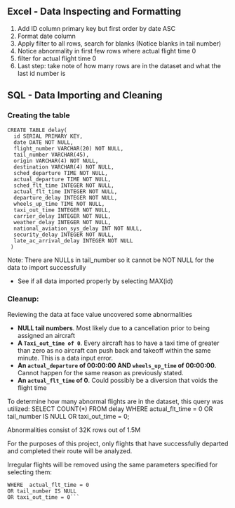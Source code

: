 ## Excel - Data Inspecting and Formatting
1) Add ID column primary key but first order by date ASC
2) Format date column
3) Apply filter to all rows, search for blanks
(Notice blanks in tail number)
4) Notice abnormality in first few rows where actual flight time 0
5) filter for actual flight time 0 
6) Last step: take note of how many rows are in the dataset and what the last id number is 


 
## SQL - Data Importing and Cleaning
### Creating the table
```
CREATE TABLE delay(
  id SERIAL PRIMARY KEY,
  date DATE NOT NULL,
  flight_number VARCHAR(20) NOT NULL,
  tail_number VARCHAR(45),
  origin VARCHAR(4) NOT NULL,
  destination VARCHAR(4) NOT NULL,
  sched_departure TIME NOT NULL,
  actual_departure TIME NOT NULL,
  sched_flt_time INTEGER NOT NULL,
  actual_flt_time INTEGER NOT NULL,
  departure_delay INTEGER NOT NULL,
  wheels_up_time TIME NOT NULL,
  taxi_out_time INTEGER NOT NULL,
  carrier_delay INTEGER NOT NULL,
  weather_delay INTEGER NOT NULL,
  national_aviation_sys_delay INT NOT NULL,
  security_delay INTEGER NOT NULL,
  late_ac_arrival_delay INTEGER NOT NULL
 )
```

 Note: There are NULLs in tail_number so it cannot be NOT NULL for the data to import successfully 

- See if all data imported properly by selecting MAX(id)

### Cleanup:
Reviewing the data at face value uncovered some abnormalities  
- **NULL tail numbers**. Most likely due to a  cancellation prior to being assigned an aircraft 
- **A `Taxi_out_time of 0`**. Every aircraft has to have a taxi time of greater than zero as no aircraft can push back and takeoff within the same minute. This is a data input error.
- **An `actual_departure` of 00:00:00 AND `wheels_up_time` of 00:00:00.** Cannot happen for the same reason as previously stated. 
- **An `actual_flt_time` of 0**. Could possibly be a diversion that voids the flight time

To determine how many abnormal flights are in the dataset, this query was utilized:
SELECT COUNT(*)
FROM delay
WHERE  actual_flt_time = 0 
OR tail_number IS NULL
OR taxi_out_time = 0;

Abnormalities consist of 32K rows out of 1.5M

For the purposes of this project, only flights that have successfully departed and completed their route will be analyzed. 

Irregular flights will be removed using the same parameters specified for selecting them:

```DELETE FROM delay
WHERE  actual_flt_time = 0 
OR tail_number IS NULL
OR taxi_out_time = 0```
